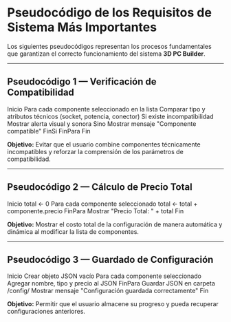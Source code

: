 # Pseudocódigo de los Requisitos de Sistema Más Importantes

Los siguientes pseudocódigos representan los procesos fundamentales que garantizan el correcto funcionamiento del sistema **3D PC Builder**.

---

## Pseudocódigo 1 — Verificación de Compatibilidad
Inicio
    Para cada componente seleccionado en la lista
      Comparar tipo y atributos técnicos (socket, potencia, conector)
      Si existe incompatibilidad
        Mostrar alerta visual y sonora
      Sino
        Mostrar mensaje "Componente compatible"
      FinSi
  FinPara
Fin

**Objetivo:** Evitar que el usuario combine componentes técnicamente incompatibles y reforzar la comprensión de los parámetros de compatibilidad.

---

## Pseudocódigo 2 — Cálculo de Precio Total
Inicio
  total ← 0
  Para cada componente seleccionado
    total ← total + componente.precio
  FinPara
Mostrar "Precio Total: " + total
Fin


**Objetivo:** Mostrar el costo total de la configuración de manera automática y dinámica al modificar la lista de componentes.

---

## Pseudocódigo 3 — Guardado de Configuración
Inicio
  Crear objeto JSON vacío
  Para cada componente seleccionado
    Agregar nombre, tipo y precio al JSON
  FinPara
  Guardar JSON en carpeta /config/
  Mostrar mensaje "Configuración guardada correctamente"
Fin


**Objetivo:** Permitir que el usuario almacene su progreso y pueda recuperar configuraciones anteriores.
